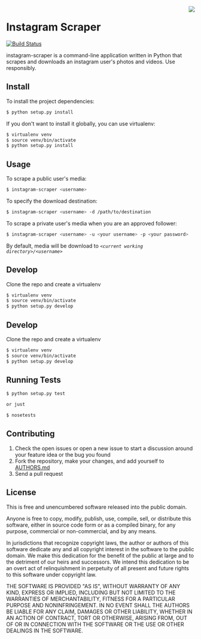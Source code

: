 <img src="http://i.imgur.com/iH2jdhV.png" align="right" />

Instagram Scraper
=================
[![Build Status](https://travis-ci.org/rarcega/instagram-scraper.svg?branch=master)](https://travis-ci.org/rarcega/instagram-scraper)

instagram-scraper is a command-line application written in Python that scrapes and downloads an instagram user's photos and videos. Use responsibly.

Install
-------
To install the project dependencies:
```bash
$ python setup.py install
```

If you don't want to install it globally, you can use virtualenv:
```bash
$ virtualenv venv
$ source venv/bin/activate
$ python setup.py install
```

Usage
-----
To scrape a public user's media:
```bash
$ instagram-scraper <username>             
```

To specify the download destination:
```bash
$ instagram-scraper <username> -d /path/to/destination
```

To scrape a private user's media when you are an approved follower:
```bash
$ instagram-scraper <username> -u <your username> -p <your password>
```

By default, media will be download to *`<current working directory>/<username>`*

Develop
-------

Clone the repo and create a virtualenv 
```bash
$ virtualenv venv
$ source venv/bin/activate
$ python setup.py develop
```

Develop
-------

Clone the repo and create a virtualenv 
```bash
$ virtualenv venv
$ source venv/bin/activate
$ python setup.py develop
```

Running Tests
-------------

```bash
$ python setup.py test

or just 

$ nosetests
```

Contributing
------------

1. Check the open issues or open a new issue to start a discussion around
   your feature idea or the bug you found
2. Fork the repository, make your changes, and add yourself to [AUTHORS.md](AUTHORS.md)
3. Send a pull request

License
-------
This is free and unencumbered software released into the public domain.

Anyone is free to copy, modify, publish, use, compile, sell, or
distribute this software, either in source code form or as a compiled
binary, for any purpose, commercial or non-commercial, and by any
means.

In jurisdictions that recognize copyright laws, the author or authors
of this software dedicate any and all copyright interest in the
software to the public domain. We make this dedication for the benefit
of the public at large and to the detriment of our heirs and
successors. We intend this dedication to be an overt act of
relinquishment in perpetuity of all present and future rights to this
software under copyright law.

THE SOFTWARE IS PROVIDED "AS IS", WITHOUT WARRANTY OF ANY KIND,
EXPRESS OR IMPLIED, INCLUDING BUT NOT LIMITED TO THE WARRANTIES OF
MERCHANTABILITY, FITNESS FOR A PARTICULAR PURPOSE AND NONINFRINGEMENT.
IN NO EVENT SHALL THE AUTHORS BE LIABLE FOR ANY CLAIM, DAMAGES OR
OTHER LIABILITY, WHETHER IN AN ACTION OF CONTRACT, TORT OR OTHERWISE,
ARISING FROM, OUT OF OR IN CONNECTION WITH THE SOFTWARE OR THE USE OR
OTHER DEALINGS IN THE SOFTWARE.
